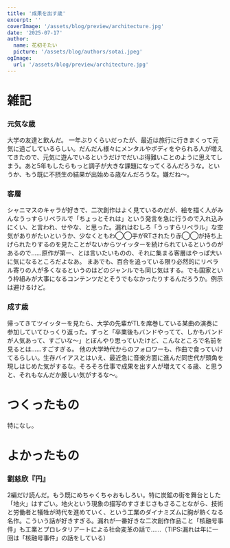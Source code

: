 ```yaml
---
title: '成果を出す歳'
excerpt: ''
coverImage: '/assets/blog/preview/architecture.jpg'
date: '2025-07-17'
author:
  name: 花初そたい
  picture: '/assets/blog/authors/sotai.jpeg'
ogImage:
  url: '/assets/blog/preview/architecture.jpg'
---
```

# 雑記
### 元気な歳
大学の友達と飲んだ。
一年ぶりくらいだったが、最近は旅行に行きまくって元気に過ごしているらしい。だんだん様々にメンタルやボディをやられる人が増えてきたので、元気に遊んでいるというだけでだいぶ得難いことのように思えてしまう。あと5年もしたらもっと調子が大きな課題になってくるんだろうな。というか、もう既に不摂生の結果が出始める歳なんだろうな。嫌だね～。

### 客層
シャニマスのキャラが好きで、二次創作はよく見ているのだが、絵を描く人がみんなうっすらリベラルで「ちょっとそれは」という発言を急に行うので入れ込みにくい、と言われ、せやな、と思った。漏れはむしろ「うっすらリベラル」な空気がありがたいというか、少なくともわ◯◯手がRTされたり赤◯◯が持ち上げられたりするのを見たことがないからツイッターを続けられているというのがあるので……原作が第一、とは言いたいものの、それに集まる客層はやっぱ大いに気になるところだよなあ。
まあでも、百合を追っている限り必然的にリベラル寄りの人が多くなるというのはどのジャンルでも同じ気はする。でも国家という枠組みが大事になるコンテンツだとそうでもなかったりするんだろうか。例示は避けるけど。

### 成す歳
帰ってきてツイッターを見たら、大学の先輩がTLを席巻している某曲の演奏に参加していてひっくり返った。ずっと「卒業後もバンドやってて、しかもバンドが人気あって、すごいな～」とぼんやり思っていたけど、こんなところで名前を見るとは……すごすぎる。
他の大学時代からのフォロワーも、作曲で食っていけてるらしい。生存バイアスとはいえ、最近急に音楽方面に進んだ同世代が頭角を現しはじめた気がするな。そろそろ仕事で成果を出す人が増えてくる歳、と思うと、それもなんだか厳しい気がするな～。

# つくったもの
特になし。

# よかったもの
### 劉慈欣『円』
2編だけ読んだ。もう既にめちゃくちゃおもしろい。特に炭鉱の街を舞台とした「地火」はすごい。地火という現象の描写のすさまじさもさることながら、技術と労働者と犠牲が時代を進めていく、という工業のダイナミズムに胸が熱くなる名作。こういう話が好きすぎる。漏れが一番好きな二次創作作品こと「核融号事件」も工業とプロレタリアートによる社会変革の話で……（TIPS:漏れは年に一回は「核融号事件」の話をしている）